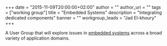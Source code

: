 +++
date = "2015-11-09T20:00:00+02:00"
author = ""
author_uri = ""
tags = ["working group"]
title = "Embedded Systems"
description = "Integrating dedicated components"
banner = ""
workgroup_leads = "Jad El-khoury"
+++

A User Group that will explore issues in [embedded systems](http://en.wikipedia.org/wiki/Embedded_system) across a broad variety of application domains.